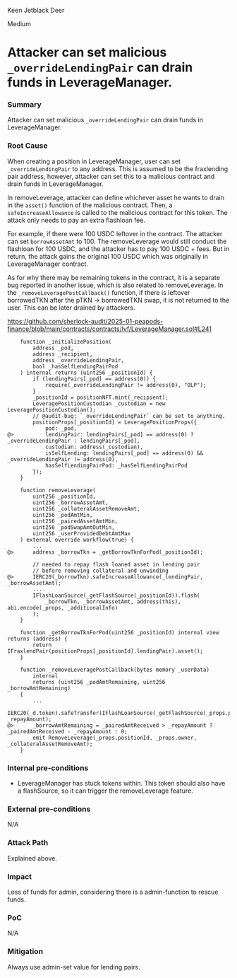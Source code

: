 Keen Jetblack Deer

Medium

# Attacker can set malicious `_overrideLendingPair` can drain funds in LeverageManager.


### Summary

Attacker can set malicious `_overrideLendingPair` can drain funds in LeverageManager.

### Root Cause

When creating a position in LeverageManager, user can set `_overrideLendingPair` to any address. This is assumed to be the fraxlending pair address, however, attacker can set this to a malicious contract and drain funds in LeverageManager.

In removeLeverage, attacker can define whichever asset he wants to drain in the `asset()` function of the malicious contract. Then, a `safeIncreaseAllowance` is called to the malicious contract for this token. The attack only needs to pay an extra flashloan fee.

For example, if there were 100 USDC leftover in the contract. The attacker can set `borrowAssetAmt` to 100. The removeLeverage would still conduct the flashloan for 100 USDC, and the attacker has to pay 100 USDC + fees. But in return, the attack gains the original 100 USDC which was originally in LeverageManager contract.

As for why there may be remaining tokens in the contract, it is a separate bug reported in another issue, which is also related to removeLeverage. In the `_removeLeveragePostCallback()` function, if there is leftover borrowedTKN after the pTKN -> borrowedTKN swap, it is not returned to the user. This can be later drained by attackers.

https://github.com/sherlock-audit/2025-01-peapods-finance/blob/main/contracts/contracts/lvf/LeverageManager.sol#L241

```solidity
    function _initializePosition(
        address _pod,
        address _recipient,
        address _overrideLendingPair,
        bool _hasSelfLendingPairPod
    ) internal returns (uint256 _positionId) {
        if (lendingPairs[_pod] == address(0)) {
            require(_overrideLendingPair != address(0), "OLP");
        }
        _positionId = positionNFT.mint(_recipient);
        LeveragePositionCustodian _custodian = new LeveragePositionCustodian();
        // @audit-bug: `_overrideLendingPair` can be set to anything.
        positionProps[_positionId] = LeveragePositionProps({
            pod: _pod,
@>          lendingPair: lendingPairs[_pod] == address(0) ? _overrideLendingPair : lendingPairs[_pod],
            custodian: address(_custodian),
            isSelfLending: lendingPairs[_pod] == address(0) && _overrideLendingPair != address(0),
            hasSelfLendingPairPod: _hasSelfLendingPairPod
        });
    }

    function removeLeverage(
        uint256 _positionId,
        uint256 _borrowAssetAmt,
        uint256 _collateralAssetRemoveAmt,
        uint256 _podAmtMin,
        uint256 _pairedAssetAmtMin,
        uint256 _podSwapAmtOutMin,
        uint256 _userProvidedDebtAmtMax
    ) external override workflow(true) {
        ...
@>      address _borrowTkn = _getBorrowTknForPod(_positionId);

        // needed to repay flash loaned asset in lending pair
        // before removing collateral and unwinding
@>      IERC20(_borrowTkn).safeIncreaseAllowance(_lendingPair, _borrowAssetAmt);
        ...
        IFlashLoanSource(_getFlashSource(_positionId)).flash(
            _borrowTkn, _borrowAssetAmt, address(this), abi.encode(_props, _additionalInfo)
        );
    }

    function _getBorrowTknForPod(uint256 _positionId) internal view returns (address) {
        return IFraxlendPair(positionProps[_positionId].lendingPair).asset();
    }

    function _removeLeveragePostCallback(bytes memory _userData)
        internal
        returns (uint256 _podAmtRemaining, uint256 _borrowAmtRemaining)
    {
        ...
        IERC20(_d.token).safeTransfer(IFlashLoanSource(_getFlashSource(_props.positionId)).source(), _repayAmount);
@>      _borrowAmtRemaining = _pairedAmtReceived > _repayAmount ? _pairedAmtReceived - _repayAmount : 0;
        emit RemoveLeverage(_props.positionId, _props.owner, _collateralAssetRemoveAmt);
    }

```


### Internal pre-conditions

- LeverageManager has stuck tokens within. This token should also have a flashSource, so it can trigger the removeLeverage feature.

### External pre-conditions

N/A

### Attack Path

Explained above.

### Impact

Loss of funds for admin, considering there is a admin-function to rescue funds.

### PoC

N/A

### Mitigation

Always use admin-set value for lending pairs.
